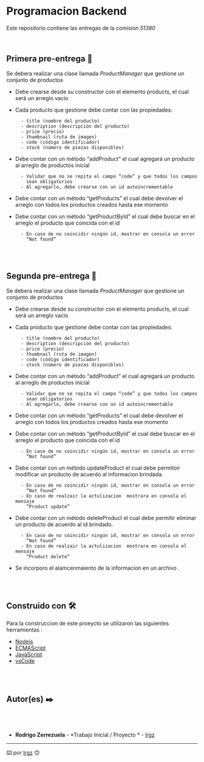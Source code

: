 # Programacion Backend

Este repositorio contiene las entregas de la _comision 51380_

<BR>

## Primera pre-entrega 🚀

Se debera realizar una clase llamada _ProductManager_ que gestione un conjunto de productos

- Debe crearse desde su constructor con el elemento products, el cual 
  será un arreglo vacío

- Cada producto que gestione debe contar con las propiedades:
        
        - title (nombre del producto)
        - description (descripción del producto)
        - price (precio)
        - thumbnail (ruta de imagen)
        - code (código identificador)
        - stock (número de piezas disponibles)

- Debe contar con un método “addProduct” el cual agregará un producto
  al arreglo de productos inicial

        - Validar que no se repita el campo “code” y que todos los campos
          sean obligatorios
        - Al agregarlo, debe crearse con un id autoincrementable

- Debe contar con un método “getProducts” el cual debe devolver 
  el arreglo con todos los productos creados hasta ese momento

- Debe contar con un método “getProductById” el cual debe buscar en el
  arreglo el producto que coincida con el id

        - En caso de no coincidir ningún id, mostrar en consola un error  
          “Not found”

<br>
<br>

## Segunda pre-entrega 🚀

Se debera realizar una clase llamada _ProductManager_ que gestione un conjunto de productos

- Debe crearse desde su constructor con el elemento products, el cual 
  será un arreglo vacío

- Cada producto que gestione debe contar con las propiedades:
        
        - title (nombre del producto)
        - description (descripción del producto)
        - price (precio)
        - thumbnail (ruta de imagen)
        - code (código identificador)
        - stock (número de piezas disponibles)

- Debe contar con un método “addProduct” el cual agregará un producto
  al arreglo de productos inicial

        - Validar que no se repita el campo “code” y que todos los campos
          sean obligatorios
        - Al agregarlo, debe crearse con un id autoincrementable

- Debe contar con un método “getProducts” el cual debe devolver 
  el arreglo con todos los productos creados hasta ese momento

- Debe contar con un método “getProductById” el cual debe buscar en el
  arreglo el producto que coincida con el id

        - En caso de no coincidir ningún id, mostrar en consola un error  
          “Not found”

- Debe contar con un método updateProduct el cual debe permitoir modificar 
  un producto de acuerdo al informacion brindada.
  

        - En caso de no coincidir ningún id, mostrar en consola un error  
          “Not found”
        - En caso de realzair la actulizacion  mostrara en consola el mensaje
          “Product update”

- Debe contar con un método deleteProduct el cual debe permitir eliminar 
  un producto de acuerdo al id  brindado.
  

        - En caso de no coincidir ningún id, mostrar en consola un error  
          “Not found”
        - En caso de realzair la actulizacion  mostrara en consola el mensaje
          “Product delete”

- Se incorporo el alamcenmaiento de la informacion en un archivo .

<br>
<br>

## Construido con 🛠️

Para la construccion de este proeycto se utilizaron las siguientes herramientas : 

* [Nodejs](https://nodejs.org/en) 
* [ECMAScript](https://tc39.es/ecma262/)
* [JavaScript](https://developer.mozilla.org/es/docs/Web/JavaScript)
* [vsCode](https://code.visualstudio.com/)

<br>
<br>

## Autor(es) ✒️

<br>
<br>

* **Rodrigo Zerrezuela** - *Trabajo Inicial / Proyecto * - [lrgz](https://github.com/lrgz)




---
⌨️ por [lrgz](https://github.com/lrgz) 😊